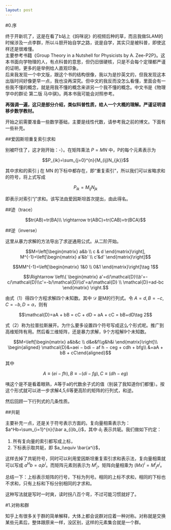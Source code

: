 ```yaml
---
layout: post
---
```


#0.序

终于开新坑了，这是在看了b站上《妈咪说》的视频后种的草，而且我做SLAM的时候涉及一点李群，所以斗胆开始自学之路，说是自学，其实只是被科普，即使这样还是很难懂。  
主要参考书籍《Group Theory in a Nutshell for Physicists by A. Zee-P2P》。这本书面向学物理的人，有点科普的意思，但仍旧很硬核，只是不会每个定理都严谨的证明，更多的是举例给人直观印象。  
后来我发现一个中文版，跟这个书的结构很像，我以为是抄英文的，但我发现这本出版时间好像更早一点，我也没再深究。但中文的我反而没怎么看懂，里面会有一些我不懂的概念，就是用我不懂的概念来讲另一个我不懂的概念。中文书是《物理学中的群论 第二版 马中骐》。两本书我可能会对照参考。

**再强调一遍，这只是部分介绍，类似科普性质，给人一个大概的理解。严谨证明请移步数学教材。**

开始之前需要准备一些数学基础，主要是线性代数，请参考我之前的博文。下面有一些补充。

##爱因斯坦重复索引求和

别被吓住了，这才刚开始：-）。在矩阵乘法 $P=MN$ 中，P的每个元素表示为

$$P_{ik}=\sum_{j=0}^{n}{M_{ij}N_{jk}}$$

其中求和的索引 j 在 MN 的下标中都存在，即“重复索引”，所以我们可以省略求和的符号，将上式写成

$$P_{ik}={M_{ij}N_{jk}}$$

即表示对索引“j”求和。该写法由爱因斯坦首次提出，由此得名。

##迹（trace）

$$tr(AB)=tr(BA)\\
\rightarrow tr(ABC)=tr(CAB)=tr(BCA)$$

##逆（inverse）

这里从暴力求解的方法导出了求逆通用公式。从二阶开始。

$$M=\left[\begin{matrix} a&b \\ c & d  \end{matrix}\right],
M^{-1}=\left[\begin{matrix} a'&b' \\ c'&d'  \end{matrix}\right]$$

$$MM^{-1}=\left[\begin{matrix} 1&0 \\ 0&1  \end{matrix}\right]\tag 1$$

$$\Rightarrow \left\{ \begin{matrix}
a'=d/\mathcal{D}\\b'=-c/\mathcal{D}\\c'=-b/\mathcal{D}\\d'=a/\mathcal{D} \\
\mathcal{D}=ad-bc
\end{matrix} \right.$$

由式（1）得四个方程求解四个未知数。其中 $\mathcal{D}$ 是M的行列式。令 $A=d,B=-c,C=-b,D=a$，则有

$$\mathcal{D}=aA + bB = cC + dD = aA + cC = bB+dD\tag 2$$

式（2）称为拉普拉斯展开。为什么要多设置四个符号写成这么个形式呢。推广到高维矩阵有用。然后看三维矩阵，还是暴力求解，9个方程解9个未知数。

$$M=\left[\begin{matrix} a&b&c \\ d&e&f\\g&h&i  \end{matrix}\right]\\
\begin{aligned} \mathcal{D}&=aei − bdi − af h − ceg + cdh + bfg\\
&=aA + bB + cC\end{aligned}$$

其中

$$A \equiv (ei − f h), B \equiv −(di − fg), C \equiv (dh − eg)$$

咦这个是不是看着眼熟，A等于a的代数余子式的值（别装了我知道你们都懂）。按这个形式就可以进一步求解4,5,6等更高阶的矩阵的行列式，和逆。

然后回顾一下行列式的几条性质。

##共轭

主要补充一点，还是关于符号表示方面的。复向量相乘表示为： $a^Hb=\sum_{i=1}^{n}{\bar a_{i}b_i}$，其中 $\bar  a_i$ 表示共轭。我们做如下约定：
1. 所有复向量的索引都写成上标，
2. 下标表示取共轭，即 $a_i\equiv \bar{a^i}$，

这样去掉了共轭符号，同时可以利用爱因斯坦重复索引求和表示法，复向量相乘就可以写成 $a^Hb=a_ib^i$。而矩阵元素则表示为 ${M^i}_j$，矩阵向量相乘为 $(Mx)^i={M^i}_jx^j$。

总结一下：上标表示矩阵的行号，下标为列号。相同的上标不求和，相同的下标也不求和，只有上标和下标分别相同的才求和。

这种写法就是写时一时爽，读时拐八百个弯，不过可能习惯就好了。



#1.对称和群

知乎上有很多关于群的简单解释，大体上都会说群对应着一种对称。对称就是交换某些元素后，整体跟原来一样，没区别，这样的元素集合就是一个群。
